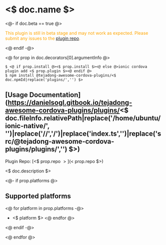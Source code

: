 # <$ doc.name $>

<@- if doc.beta == true @>

  <p style="color:orange">
    This plugin is still in beta stage and may not work as expected. Please
    submit any issues to the <a target="_blank"
    href="<$ prop.repo $>/issues">plugin repo</a>.
  </p>
<@ endif -@>

<@ for prop in doc.decorators[0].argumentInfo @>

```
$ <@ if prop.install @><$ prop.install $><@ else @>ionic cordova plugin add <$ prop.plugin $><@ endif @>
$ npm install @tejadong-awesome-cordova-plugins/<$ doc.npmId|replace('plugins/','') $>
```

## [Usage Documentation](https://danielsogl.gitbook.io/tejadong-awesome-cordova-plugins/plugins/<$ doc.fileInfo.relativePath|replace('/home/ubuntu/ionic-native/', '')|replace('//','/')|replace('index.ts','')|replace('src/@tejadong-awesome-cordova-plugins/plugins/','') $>)

Plugin Repo: [<$ prop.repo $>](<$ prop.repo $>)

<$ doc.description $>

<@- if prop.platforms @>

## Supported platforms

<@ for platform in prop.platforms -@>

- <$ platform $>
  <@ endfor @>

<@ endif -@>

<@ endfor @>
